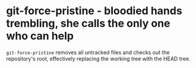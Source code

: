 git-force-pristine - bloodied hands trembling, she calls the only one who can help
==================================================================================
`git-force-pristine` removes all untracked files and checks out the
repository's root, effectively replacing the working tree with the HEAD tree.
